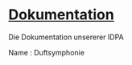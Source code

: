 # [Dokumentation](https://app.gitbook.com/o/3854oDpoC8ho9i3D10EN/s/Yl3ht4efN4az4TbSJLpu/readme)

Die Dokumentation unsererer IDPA
 
 Name : Duftsymphonie
